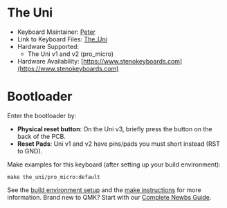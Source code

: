 # The Uni

-   Keyboard Maintainer: [Peter](https://github.com/petercpark)
-   Link to Keyboard Files: [The_Uni](https://github.com/petercpark/The_Uni)
-   Hardware Supported:
    -   The Uni v1 and v2 (pro_micro)
-   Hardware Availability: [https://www.stenokeyboards.com](https://www.stenokeyboards.com)

# Bootloader

Enter the bootloader by:

* **Physical reset button**: On the Uni v3, briefly press the button on the back of the PCB.
* **Reset Pads**: Uni v1 and v2 have pins/pads you must short instead (RST to GND).

Make examples for this keyboard (after setting up your build environment):

    make the_uni/pro_micro:default

See the [build environment setup](https://docs.qmk.fm/#/getting_started_build_tools) and the [make instructions](https://docs.qmk.fm/#/getting_started_make_guide) for more information. Brand new to QMK? Start with our [Complete Newbs Guide](https://docs.qmk.fm/#/newbs).
